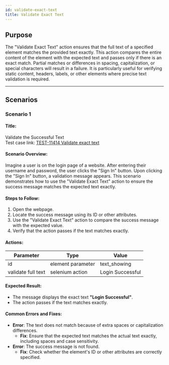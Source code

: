```yaml
---
id: validate-exact-text
title: Validate Exact Text
---
```


## Purpose
The "Validate Exact Text" action ensures that the full text of a specified element matches the provided text exactly. This action compares the entire content of the element with the expected text and passes only if there is an exact match. Partial matches or differences in spacing, capitalization, or special characters will result in a failure. It is particularly useful for verifying static content, headers, labels, or other elements where precise text validation is required.

---

## Scenarios

### Scenario 1

#### Title:
Validate the Successful Text  
Test case link: [TEST-11414 Validate exact text](https://qa.automationsolutionz.com/Home/ManageTestCases/Edit/TEST-11414/#parentHorizontalTab2)

#### Scenario Overview:
Imagine a user is on the login page of a website. After entering their username and password, the user clicks the "Sign In" button. Upon clicking the "Sign In" button, a validation message appears. This scenario demonstrates how to use the "Validate Exact Text" action to ensure the success message matches the expected text exactly.

#### Steps to Follow:
1. Open the webpage.
2. Locate the success message using its ID or other attributes.
3. Use the "Validate Exact Text" action to compare the success message with the expected value.
4. Verify that the action passes if the text matches exactly.

#### Actions:

| Parameter            | Type                | Value          |
|--------------        |---------------------|----------------|
| id                   | element parameter   | text_showing   |
| validate full text   | selenium action    | Login Successful  |

#### Expected Result:
- The message displays the exact text **"Login Successful"**.
- The action passes if the text matches exactly.

#### Common Errors and Fixes:
- **Error**: The text does not match because of extra spaces or capitalization differences.
  - **Fix**: Ensure that the expected text matches the actual text exactly, including spaces and case sensitivity.
- **Error**: The success message is not found.
  - **Fix**: Check whether the element's ID or other attributes are correctly specified.
